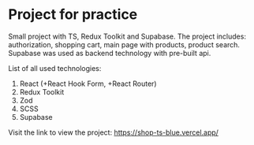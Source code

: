 # Project for practice

Small project with TS, Redux Toolkit and Supabase.
The project includes: authorization, shopping cart, main page with products, product search.
Supabase was used as backend technology with pre-built api.

List of all used technologies:

1. React (+React Hook Form, +React Router)
2. Redux Toolkit
3. Zod
4. SCSS
5. Supabase

Visit the link to view the project: https://shop-ts-blue.vercel.app/
